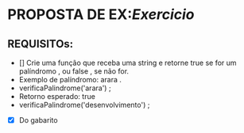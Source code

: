 #  PROPOSTA DE EX:*Exercicio*
## REQUISITOs:
- [] Crie uma função que receba uma string e retorne true se for um palíndromo , ou false , se não for.
- Exemplo de palíndromo: arara .
- verificaPalindrome('arara') ;
- Retorno esperado: true
- verificaPalindrome('desenvolvimento') ;

- [x] Do gabarito